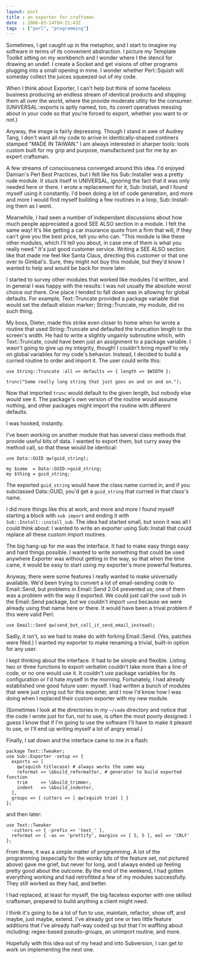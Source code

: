 ```yaml
---
layout: post
title : an exporter for craftsmen
date  : 2006-03-14T04:21:43Z
tags  : ["perl", "programming"]
---
```

Sometimes, I get caught up in the metaphor, and I start to imagine my software
in terms of its convenient abstraction.  I picture my Template Toolkit sitting
on my workbench and I wonder where I the stencil for drawing an undef.  I
create a Socket and get visions of other programs plugging into a small opening
in mine.  I wonder whether Perl::Squish will someday collect the juices
squeezed out of my code.

When I think about Exporter, I can't help but think of some faceless business
producing an endless stream of identical products and shipping them all over
the world, where the provide moderate utlity for the consumer.
(UNIVERSAL::exports is aptly named, too, its covert operatives messing about in
your code so that you're forced to export, whether you want to or not.)

Anyway, the image is fairly depressing.  Though I stand in awe of Audrey Tang,
I don't want all my code to arrive in identically-shaped continers stamped
"MADE IN TAIWAN."  I am always interested in sharper tools: tools custom built
for my grip and purpose, manufactured just for me by an expert craftsman.

A few streams of consciousness converged around this idea.  I'd enjoyed
Damian's Perl Best Practices, but I felt like his Sub::Installer was a pretty
rude module.  It stuck itself in UNIVERSAL, ignoring the fact that it was only
needed here or there.  I wrote a replacement for it, Sub::Install, and I found
myself using it constantly.  I'd been doing a lot of code generation, and more
and more I would find myself building a few routines in a loop,
Sub::Install-ing them as I went.

Meanwhile, I had seen a number of independant discussions about how much people
appreciated a good SEE ALSO section in a module.  I felt the same way!  It's
like getting a car insurance quote from a firm that will, if they can't give
you the best price, tell you who can.  "This module is like these other
modules, which I'll tell you about, in case one of them is what you really
need."  It's just good customer service.  Writing a SEE ALSO section like that
made me feel like Santa Claus, directing this customer or that one over to
Gimbal's.  Sure, they might not buy this module, but they'd know I wanted to
help and would be back for more later.

I started to survey other modules that worked like modules I'd written, and in
general I was happy with the results:  I was not usually the absolute worst
choice out there.  One place I tended to fall down was in allowing for global
defaults.  For example, Text::Truncate provided a package variable that would
set the default elision marker;  String::Truncate, my module, did no such
thing.

My boss, Dieter, made this strike even closer to home when he wrote a routine
that used String::Truncate and defaulted the truncation length to the screen's
width.  He had to write a slightly ungainly subroutine which, with
Text::Truncate, could have been just an assignment to a package variable.  I
wasn't going to give up my integrity, though!  I couldn't bring myself to rely
on global variables for my code's behavior.  Instead, I decided to build a
curried routine to order and import it.  The user could write this:

    use String::Truncate :all => defaults => { length => $WIDTH };

    trunc("Some really long string that just goes on and on and on.");

Now that imported `trunc` would default to the given length, but nobody else
would see it.  The package's own version of the routine would assume nothing,
and other packages might import the routine with different defaults.

I was hooked, instantly.

I've been working on another module that has several class methods that provide
useful bits of data.  I wanted to export them, but curry away the method call,
so that these would be identical:

    use Data::GUID qw(guid_string);

    my $same  = Data::GUID->guid_string;
    my $thing = guid_string;

The exported `guid_string` would have the class name curried in, and if you
subclassed Data::GUID, you'd get a `guid_string` that curried in that class's
name.

I did more things like this at work, and more and more I found myself starting
a block with `sub import` and ending it with `Sub::Install::install_sub`.  The
idea had started small, but soon it was all I could think about: I wanted to
write an exporter using Sub::Install that could replace all these custom import
routines.

The big hang-up for me was the interface.  It had to make easy things easy and
hard things possible.  I wanted to write something that could be used anywhere
Exporter was without getting in the way, so that when the time came, it would
be easy to start using my exporter's more powerful features.

Anyway, there were some features I really wanted to make universally available.
We'd been trying to convert a lot of email-sending code to Email::Send, but
problems in Email::Send 2.04 prevented us; one of them was a problem with the
way it exported.  We could just call the `send` sub in the Email::Send package,
but we couldn't import `send` because we were already using that name here or
there.  It would have been a trival problem if this were valid Perl:

    use Email::Send qw(send_but_call_it_send_email_instead);

Sadly, it isn't, so we had to make do with forking Email::Send.  (Yes, patches
were filed.)  I wanted my exporter to make renaming a trivial, built-in option
for any user.

I kept thinking about the interface.  It had to be simple and flexible.
Listing two or three functions to export verbatim couldn't take more than a
line of code, or no one would use it.  It couldn't use package variables for
its configuration or I'd hate myself in the morning.  Fortunately, I had
already established one good future user: myself.  I had written a bunch of
modules that were just crying out for this exporter, and I now I'd know how I
was doing when I replaced their custom exporter with my new module.

(Sometimes I look at the directories in my `~/code` directory and notice that
the code I wrote just for fun, not to use, is often the most poorly designed.
I guess I know that if I'm going to use the software I'll have to make it
pleasnt to use, or I'll end up writing myself a lot of angry email.)

Finally, I sat down and the interface came to me in a flash:

    package Text::Tweaker;
    use Sub::Exporter -setup => {
      exports => [
        qw(squish titlecase) # always works the same way
        reformat => \&build_reformatter, # generator to build exported function
        trim     => \&build_trimmer,
        indent   => \&build_indenter,
      ],
      groups => { cutters => [ qw(squish trim) ] }
    };

and then later:

    use Text::Tweaker
      -cutters => { -prefix => 'text_' },
      reformat => { -as => 'prettify', margins => [ 5, 5 ], eol => 'CRLF' };

From there, it was a simple matter of programming.  A lot of the programming
(especially for the wonky bits of the feature set, not pictured above) gave me
grief, but never for long, and I always ended up feeling pretty good about the
outcome.  By the end of the weekend, I had gotten everything working and had
retrofitted a few of my modules successfully.  They still worked as they had,
and better.

I had replaced, at least for myself, the big faceless exporter with one skilled
craftsman, prepared to build anything a client might need.

I think it's going to be a lot of fun to use, maintain, refactor, show off, and
maybe, just maybe, extend.  I've already got one or two little feature
additions that I've already half-way coded up but that I'm waffling about
including: regex-based pseudo-groups, an unimport routine, and more.

Hopefully with this idea out of my head and into Subversion, I can get to work
on implementing the next one.

